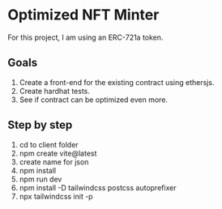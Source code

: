 # Optimized NFT Minter
For this project, I am using an ERC-721a token.

## Goals
1. Create a front-end for the existing contract using ethersjs.
2. Create hardhat tests.
3. See if contract can be optimized even more.

## Step by step
1. cd to client folder 
2. npm create vite@latest
3. create name for json
4. npm install
5. npm run dev
6. npm install -D tailwindcss postcss autoprefixer
7. npx tailwindcss init -p

